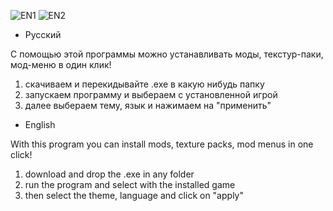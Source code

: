 ![EN1](https://github.com/N1C1N1/GDL/assets/116889092/6c61e458-86f8-4c6f-9891-0d67f3e696e6)
![EN2](https://github.com/N1C1N1/GDL/assets/116889092/b960a863-d028-4ba3-811b-31b298ca4923)

- Русский

С помощью этой программы можно устанавливать моды, текстур-паки, мод-меню в один клик!

1. скачиваем и перекидывайте .exe в какую нибудь папку
2. запускаем программу и выбераем с установленной игрой
3. далее выбераем тему, язык и нажимаем на "применить"
- English

With this program you can install mods, texture packs, mod menus in one click!

1. download and drop the .exe in any folder
2. run the program and select with the installed game
3. then select the theme, language and click on "apply"
